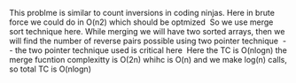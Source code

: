 This problme is similar to count inversions in coding ninjas. Here in brute force we could do in O(n2) which should be optmized
​
So we use merge sort technique here.
While merging we will have two sorted arrays, then we will find the number of reverse pairs possible using two pointer technique
​
-- the two pointer technique used is critical here
​
Here the TC is O(nlogn) the merge fucntion complexitty is O(2n) whihc is O(n) and we make log(n) calls, so total TC is O(nlogn)
​
​